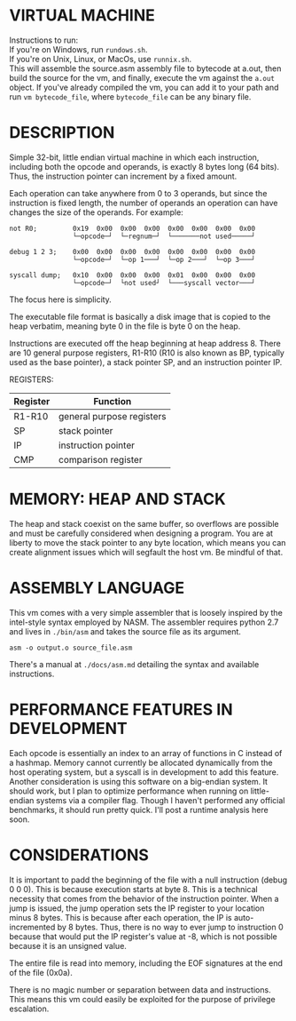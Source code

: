 VIRTUAL MACHINE
===============

Instructions to run:  
If you're on Windows, run `rundows.sh`.  
If you're on Unix, Linux, or MacOs, use `runnix.sh`.  
This will assemble the source.asm assembly file to bytecode at a.out, then build the source for the vm, and finally, execute the vm against the `a.out` object.
If you've already compiled the vm, you can add it to your path and run `vm bytecode_file`, where `bytecode_file` can be any binary file.

DESCRIPTION
===========

Simple 32-bit, little endian virtual machine in which each instruction,
including both the opcode and operands, is exactly 8 bytes long (64 bits).
Thus, the instruction pointer can increment by a fixed amount.  

Each operation can take anywhere from 0 to 3 operands, but since the instruction is fixed length, the number of operands an operation can have changes the size of the operands.
For example:

    not R0;         0x19  0x00  0x00  0x00  0x00  0x00  0x00  0x00
                    └─opcode─┘  └─regnum─┘  └───────not used─────┘

    debug 1 2 3;    0x00  0x00  0x00  0x00  0x00  0x00  0x00  0x00
                    └─opcode─┘  └─op 1───┘  └─op 2───┘  └─op 3───┘

    syscall dump;   0x10  0x00  0x00  0x00  0x01  0x00  0x00  0x00
                    └─opcode─┘  └not used┘  └───syscall vector───┘
    
The focus here is simplicity.

The executable file format is basically a disk image that is copied to the heap
verbatim, meaning byte 0 in the file is byte 0 on the heap.

Instructions are executed off the heap beginning at heap address 8.
There are 10 general purpose registers, R1-R10 (R10 is also known as BP,
typically used as the base pointer), a stack pointer SP, and an instruction
pointer IP.  

REGISTERS:


| Register   | Function                   |
| -----------| -------------------------- |
| R1-R10     | general purpose registers  |
| SP         | stack pointer              |
| IP         | instruction pointer        |
| CMP        | comparison register        |


MEMORY: HEAP AND STACK
======================

The heap and stack coexist on the same buffer, so overflows are possible and
must be carefully considered when designing a program. You are at liberty to
move the stack pointer to any byte location, which means you can create
alignment issues which will segfault the host vm. Be mindful of that.

ASSEMBLY LANGUAGE
=================

This vm comes with a very simple assembler that is loosely inspired by the
intel-style syntax employed by NASM. The assembler requires python 2.7 and
lives in `./bin/asm` and takes the source file as its argument.

    asm -o output.o source_file.asm

There's a manual at `./docs/asm.md` detailing the syntax and available
instructions.  

PERFORMANCE FEATURES IN DEVELOPMENT
===================================

Each opcode is essentially an index to an array of functions in C instead of a
hashmap. Memory cannot currently be allocated dynamically from the host
operating system, but a syscall is in development to add this feature. Another
consideration is using this software on a big-endian system. It should work,
but I plan to optimize performance when running on little-endian systems via a
compiler flag. Though I haven't performed any official benchmarks, it should
run pretty quick. I'll post a runtime analysis here soon.

CONSIDERATIONS
==============

It is important to padd the beginning of the file with a null instruction
(debug 0 0 0). This is because execution starts at byte 8. This is a technical
necessity that comes from the behavior of the instruction pointer. When a jump
is issued, the jump operation sets the IP register to your location minus 8
bytes. This is because after each operation, the IP is auto-incremented by 8
bytes. Thus, there is no way to ever jump to instruction 0 because that would
put the IP register's value at -8, which is not possible because it is an
unsigned value.

The entire file is read into memory, including the EOF signatures at the end of
the file (0x0a).  
  
There is no magic number or separation between data and instructions. This
means this vm could easily be exploited for the purpose of privilege
escalation.  

